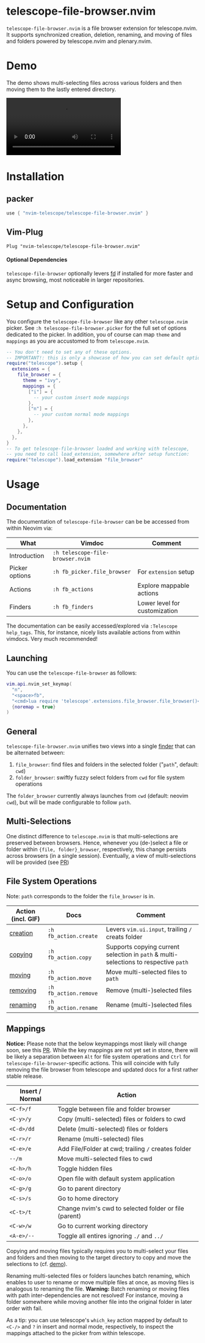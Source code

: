 # telescope-file-browser.nvim

`telescope-file-browser.nvim` is a file browser extension for telescope.nvim. It supports synchronized creation, deletion, renaming, and moving of files and folders powered by telescope.nvim and plenary.nvim.

# Demo

The demo shows multi-selecting files across various folders and then moving them to the lastly entered directory.

![Demo](https://user-images.githubusercontent.com/39233597/149009545-c7839658-69fa-48d0-abef-7402bd8cd546.mp4)

# Installation

## packer 

```lua
use { "nvim-telescope/telescope-file-browser.nvim" }
```

## Vim-Plug 

```viml
Plug "nvim-telescope/telescope-file-browser.nvim"
```

#### Optional Dependencies

`telescope-file-browser` optionally levers [fd](https://github.com/sharkdp/fd) if installed for more faster and async browsing, most noticeable in larger repositories.

# Setup and Configuration

You configure the `telescope-file-browser` like any other `telescope.nvim` picker. See `:h telescope-file-browser.picker` for the full set of options dedicated to the picker. In addition, you of course can map `theme` and `mappings` as you are accustomed to from `telescope.nvim`.

```lua
-- You don't need to set any of these options.
-- IMPORTANT!: this is only a showcase of how you can set default options!
require("telescope").setup {
  extensions = {
    file_browser = {
      theme = "ivy",
      mappings = {
        ["i"] = {
          -- your custom insert mode mappings
        },
        ["n"] = {
          -- your custom normal mode mappings
        },
      },
    },
  },
}
-- To get telescope-file-browser loaded and working with telescope,
-- you need to call load_extension, somewhere after setup function:
require("telescope").load_extension "file_browser"
```

# Usage

## Documentation

The documentation of `telescope-file-browser` can be be accessed from within Neovim via:

|**What**       |  **Vimdoc**                        | **Comment**                  |
|---------------|------------------------------------|------------------------------|
|Introduction   |   `:h telescope-file-browser.nvim` |                              |
|Picker options |   `:h fb_picker.file_browser`      | For `extension` setup        |
|Actions        |   `:h fb_actions`                  | Explore mappable actions     |
|Finders        |   `:h fb_finders`                  | Lower level for customization|

The documentation can be easily accessed/explored via `:Telescope help_tags`. This, for instance, nicely lists available actions from within vimdocs. Very much recommended!

## Launching

You can use the `telescope-file-browser` as follows:

```lua
vim.api.nvim_set_keymap(
  "n",
  "<space>fb",
  "<cmd>lua require 'telescope'.extensions.file_browser.file_browser()<CR>",
  {noremap = true}
)
```

## General

`telescope-file-browser.nvim` unifies two views into a single [finder](https://github.com/nvim-telescope/telescope-file-browser.nvim/blob/master/lua/telescope/_extensions/file_browser/finders.lua) that can be alternated between:

1. `file_browser`: find files and folders in the selected folder ("`path`", default: `cwd`)
2. `folder_browser`: swiftly fuzzy select folders from `cwd` for file system operations

The `folder_browser` currently always launches from `cwd` (default: neovim `cwd`), but will be made configurable to follow `path`.

## Multi-Selections

One distinct difference to `telescope.nvim` is that multi-selections are preserved between browsers. Hence, whenever you (de-)select a file or folder within `{file, folder}_browser`, respectively, this change persists across browsers (in a single session). Eventually, a view of multi-selections will be provided (see [PR](https://github.com/nvim-telescope/telescope-file-browser.nvim/pull/48))

## File System Operations

Note: `path` corresponds to the folder the `file_browser` is in.

| Action (incl. GIF)| Docs                   | Comment  |
|-------------------|------------------------|----------| 
|  [creation](https://github.com/nvim-telescope/telescope-file-browser.nvim/issues/53#issuecomment-1010221098)| `:h fb_action.create`| Levers `vim.ui.input`, trailing `/` creats folder |
|  [copying](https://github.com/nvim-telescope/telescope-file-browser.nvim/issues/53#issuecomment-1010298556) | `:h fb_action.copy`  | Supports copying current selection in `path` & multi-selections to respective `path` |
|  [moving](https://github.com/nvim-telescope/telescope-file-browser.nvim/issues/53#issuecomment-1010301465)  | `:h fb_action.move`  | Move multi-selected files to `path` |
|  [removing](https://github.com/nvim-telescope/telescope-file-browser.nvim/issues/53#issuecomment-1010315578)| `:h fb_action.remove`| Remove (multi-)selected files |
|  [renaming](https://github.com/nvim-telescope/telescope-file-browser.nvim/issues/53#issuecomment-1010323053)| `:h fb_action.rename`| Rename (multi-)selected files |

## Mappings

**Notice:** Please note that the below keymappings most likely will change soon, see this [PR](https://github.com/nvim-telescope/telescope-file-browser.nvim/pull/49). While the key mappings are not yet set in stone, there will be likely a separation between `Alt` for file system operations and `Ctrl` for `telescope-file-browser`-specific actions. This will coincide with fully removing the file browser from telescope and updated docs for a first rather stable release.

| Insert / Normal  | Action                                                |
|------------------|-------------------------------------------------------|
| `<C-f>/f`        | Toggle between file and folder browser                |
| `<C-y>/y`        | Copy (multi-selected) files or folders to cwd         |
| `<C-d>/dd`       | Delete (multi-selected) files or folders              |
| `<C-r>/r`        | Rename (multi-selected) files                         |
| `<C-e>/e`        | Add File/Folder at cwd; trailing `/` creates folder   |
| `--/m`           | Move multi-selected files to cwd                      |
| `<C-h>/h`        | Toggle hidden files                                   |
| `<C-o>/o`        | Open file with default system application             |
| `<C-g>/g`        | Go to parent directory                                |
| `<C-s>/s`        | Go to home directory                                  |
| `<C-t>/t`        | Change nvim's cwd to selected folder or file (parent) |
| `<C-w>/w`        | Go to current working directory                       |
| `<A-e>/--`       | Toggle all entires ignoring `./` and `../`            |

Copying and moving files typically requires you to multi-select your files and folders and then moving to the target directory to copy and move the selections to (cf. [demo](#demo)).

Renaming multi-selected files or folders launches batch renaming, which enables to user to rename or move multiple files at once, as moving files is analogous to renaming the file. **Warning:** Batch renaming or moving files with path inter-dependencies are not resolved! For instance, moving a folder somewhere while moving another file into the original folder in later order with fail.

As a tip: you can use telescope's `which_key` action mapped by default to `<C-/>` and `?` in insert and normal mode, respectively, to inspect the mappings attached to the picker from within telescope.


<!-- # Contributing -->

<!-- Contributions are very welcome! -->

<!-- ## Submitting a new feature -->

<!-- Thanks for considering to contribute to `telescope-file-browser.nvim`! --> 
